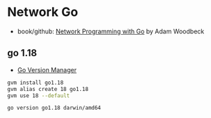 # Network Go

- book/github: [Network Programming with Go](https://github.com/awoodbeck/gnp) by Adam Woodbeck

## go 1.18

- [Go Version Manager](https://github.com/moovweb/gvm)

```bash
gvm install go1.18
gvm alias create 18 go1.18
gvm use 18 --default
```

```bash
go version go1.18 darwin/amd64
```
